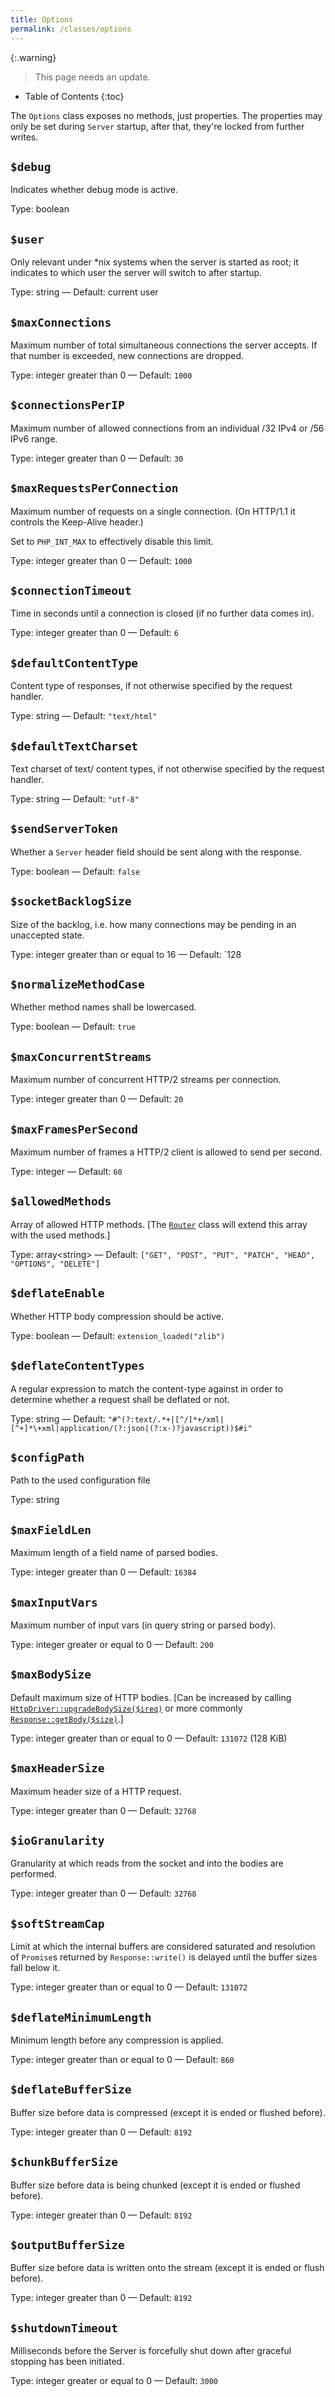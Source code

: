 ```yaml
---
title: Options
permalink: /classes/options
---
```


{:.warning}
> This page needs an update.

* Table of Contents
{:toc}

The `Options` class exposes no methods, just properties. The properties may only be set during `Server` startup, after that, they're locked from further writes.

## `$debug`

Indicates whether debug mode is active.

Type: boolean

## `$user`

Only relevant under *nix systems when the server is started as root; it indicates to which user the server will switch to after startup.

Type: string &mdash; Default: current user

## `$maxConnections`

Maximum number of total simultaneous connections the server accepts. If that number is exceeded, new connections are dropped.

Type: integer greater than 0 &mdash; Default: `1000`

## `$connectionsPerIP`

Maximum number of allowed connections from an individual /32 IPv4 or /56 IPv6 range.

Type: integer greater than 0 &mdash; Default: `30`

## `$maxRequestsPerConnection`

Maximum number of requests on a single connection. (On HTTP/1.1 it controls the Keep-Alive header.)

Set to `PHP_INT_MAX` to effectively disable this limit.

Type: integer greater than 0 &mdash; Default: `1000`

## `$connectionTimeout`

Time in seconds until a connection is closed (if no further data comes in).

Type: integer greater than 0 &mdash; Default: `6`

## `$defaultContentType`

Content type of responses, if not otherwise specified by the request handler.

Type: string &mdash; Default: `"text/html"`

## `$defaultTextCharset`

Text charset of text/ content types, if not otherwise specified by the request handler.

Type: string &mdash; Default: `"utf-8"`

## `$sendServerToken`

Whether a `Server` header field should be sent along with the response.

Type: boolean &mdash; Default: `false`

## `$socketBacklogSize`

Size of the backlog, i.e. how many connections may be pending in an unaccepted state.

Type: integer greater than or equal to 16 &mdash; Default: `128

## `$normalizeMethodCase`

Whether method names shall be lowercased.

Type: boolean &mdash; Default: `true`

## `$maxConcurrentStreams`

Maximum number of concurrent HTTP/2 streams per connection.

Type: integer greater than 0 &mdash; Default: `20`

## `$maxFramesPerSecond`

Maximum number of frames a HTTP/2 client is allowed to send per second.

Type: integer &mdash; Default: `60`

## `$allowedMethods`

Array of allowed HTTP methods. [The [`Router`](router.md) class will extend this array with the used methods.]

Type: array&lt;string> &mdash; Default: `["GET", "POST", "PUT", "PATCH", "HEAD", "OPTIONS", "DELETE"]`

## `$deflateEnable`

Whether HTTP body compression should be active.

Type: boolean &mdash; Default: `extension_loaded("zlib")`

## `$deflateContentTypes`

A regular expression to match the content-type against in order to determine whether a request shall be deflated or not.

Type: string &mdash; Default: `"#^(?:text/.*+|[^/]*+/xml|[^+]*\+xml|application/(?:json|(?:x-)?javascript))$#i"`

## `$configPath`

Path to the used configuration file

Type: string

## `$maxFieldLen`

Maximum length of a field name of parsed bodies.

Type: integer greater than 0 &mdash; Default: `16384`

## `$maxInputVars`

Maximum number of input vars (in query string or parsed body).

Type: integer greater or equal to 0 &mdash; Default: `200`

## `$maxBodySize`

Default maximum size of HTTP bodies. [Can be increased by calling [`HttpDriver::upgradeBodySize($ireq)`](httpdriver.md) or more commonly [`Response::getBody($size)`](response.md).]

Type: integer greater than or equal to 0 &mdash; Default: `131072` (128 KiB)

## `$maxHeaderSize`

Maximum header size of a HTTP request.

Type: integer greater than 0 &mdash; Default: `32768`

## `$ioGranularity`

Granularity at which reads from the socket and into the bodies are performed.

Type: integer greater than 0 &mdash; Default: `32768`

## `$softStreamCap`

Limit at which the internal buffers are considered saturated and resolution of `Promise`s returned by `Response::write()` is delayed until the buffer sizes fall below it.

Type: integer greater than or equal to 0 &mdash; Default: `131072`

## `$deflateMinimumLength`

Minimum length before any compression is applied.

Type: integer greater than or equal to 0 &mdash; Default: `860`

## `$deflateBufferSize`

Buffer size before data is compressed (except it is ended or flushed before).

Type: integer greater than 0 &mdash; Default: `8192`

## `$chunkBufferSize`

Buffer size before data is being chunked (except it is ended or flushed before).

Type: integer greater than 0 &mdash; Default: `8192`

## `$outputBufferSize`

Buffer size before data is written onto the stream (except it is ended or flush before).

Type: integer greater than 0 &mdash; Default: `8192`

## `$shutdownTimeout`

Milliseconds before the Server is forcefully shut down after graceful stopping has been initiated.

Type: integer greater or equal to 0 &mdash; Default: `3000`
